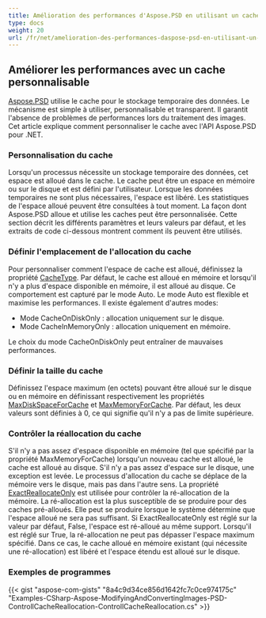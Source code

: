 ```yaml
---
title: Amélioration des performances d'Aspose.PSD en utilisant un cache personnalisable
type: docs
weight: 20
url: /fr/net/amelioration-des-performances-daspose-psd-en-utilisant-un-cache-personnalisable/
---
```


## **Améliorer les performances avec un cache personnalisable**
[Aspose.PSD](https://products.aspose.com/psd/family) utilise le cache pour le stockage temporaire des données. Le mécanisme est simple à utiliser, personnalisable et transparent. Il garantit l'absence de problèmes de performances lors du traitement des images. Cet article explique comment personnaliser le cache avec l'API Aspose.PSD pour .NET.
### **Personnalisation du cache**
Lorsqu'un processus nécessite un stockage temporaire des données, cet espace est alloué dans le cache. Le cache peut être un espace en mémoire ou sur le disque et est défini par l'utilisateur. Lorsque les données temporaires ne sont plus nécessaires, l'espace est libéré. Les statistiques de l'espace alloué peuvent être consultées à tout moment. La façon dont Aspose.PSD alloue et utilise les caches peut être personnalisée. Cette section décrit les différents paramètres et leurs valeurs par défaut, et les extraits de code ci-dessous montrent comment ils peuvent être utilisés.
### **Définir l'emplacement de l'allocation du cache**
Pour personnaliser comment l'espace de cache est alloué, définissez la propriété [CacheType](https://reference.aspose.com/psd/net/aspose.psd/cachetype). Par défaut, le cache est alloué en mémoire et lorsqu'il n'y a plus d'espace disponible en mémoire, il est alloué au disque. Ce comportement est capturé par le mode Auto. Le mode Auto est flexible et maximise les performances. Il existe également d'autres modes:

- Mode CacheOnDiskOnly : allocation uniquement sur le disque.
- Mode CacheInMemoryOnly : allocation uniquement en mémoire.

Le choix du mode CacheOnDiskOnly peut entraîner de mauvaises performances.
### **Définir la taille du cache**
Définissez l'espace maximum (en octets) pouvant être alloué sur le disque ou en mémoire en définissant respectivement les propriétés [MaxDiskSpaceForCache](https://reference.aspose.com/psd/net/aspose.psd/cache/properties/maxdiskspaceforcache) et [MaxMemoryForCache](https://reference.aspose.com/psd/net/aspose.psd/cache/properties/maxmemoryforcache). Par défaut, les deux valeurs sont définies à 0, ce qui signifie qu'il n'y a pas de limite supérieure.
### **Contrôler la réallocation du cache**
S'il n'y a pas assez d'espace disponible en mémoire (tel que spécifié par la propriété MaxMemoryForCache) lorsqu'un nouveau cache est alloué, le cache est alloué au disque. S'il n'y a pas assez d'espace sur le disque, une exception est levée. Le processus d'allocation du cache se déplace de la mémoire vers le disque, mais pas dans l'autre sens. La propriété [ExactReallocateOnly](https://reference.aspose.com/psd/net/aspose.psd/cache/properties/exactreallocateonly) est utilisée pour contrôler la ré-allocation de la mémoire. La ré-allocation est la plus susceptible de se produire pour des caches pré-alloués. Elle peut se produire lorsque le système détermine que l'espace alloué ne sera pas suffisant. Si ExactReallocateOnly est réglé sur la valeur par défaut, False, l'espace est ré-alloué au même support. Lorsqu'il est réglé sur True, la ré-allocation ne peut pas dépasser l'espace maximum spécifié. Dans ce cas, le cache alloué en mémoire existant (qui nécessite une ré-allocation) est libéré et l'espace étendu est alloué sur le disque.
### **Exemples de programmes**
{{< gist "aspose-com-gists" "8a4c9d34ce856d1642fc7c0ce974175c" "Examples-CSharp-Aspose-ModifyingAndConvertingImages-PSD-ControllCacheReallocation-ControllCacheReallocation.cs" >}}

